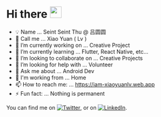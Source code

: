 # Hi there <img src="https://raw.githubusercontent.com/MartinHeinz/MartinHeinz/master/wave.gif" width="30px">

- 💡 Name ... Seint Seint Thu @ 吕圆圆 
- 💬 Call me ... Xiao Yuan ( Lv ) 
- 🔭 I’m currently working on ... Creative Project
- 🌱 I’m currently learning ... Flutter, React Native, etc...
- 🙌 I’m looking to collaborate on ... Creative Projects
- 🤔 I’m looking for help with ... Volunteer
- 💬 Ask me about ... Android Dev
- 🏡 I'm working from ... Home
- 📫 How to reach me: ... https://iam-xiaoyuanlv.web.app
- ⚡ Fun fact: ... Nothing is permanent

You can find me on [![Twitter][1.2]][1], or on [![LinkedIn][2.2]][2].

<!-- Icons -->

[1.2]: http://i.imgur.com/wWzX9uB.png (twitter icon without padding)
[2.2]: https://raw.githubusercontent.com/MartinHeinz/MartinHeinz/master/linkedin-3-16.png (LinkedIn icon without padding)

<!-- Links to your social media accounts -->

[1]: https://twitter.com/xiaoyuanlv
[2]: https://www.linkedin.com/in/xiaoyuanlv/

<!--
**xiaoyuanlv/xiaoyuanlv** is a ✨ _special_ ✨ repository because its `README.md` (this file) appears on your GitHub profile.

Here are some ideas to get you started:

- 🔭 I’m currently working on ...
- 🌱 I’m currently learning ...
- 👯 I’m looking to collaborate on ...
- 🤔 I’m looking for help with ...
- 💬 Ask me about ...
- 📫 How to reach me: ...
- 😄 Pronouns: ...
- ⚡ Fun fact: ...
-->

